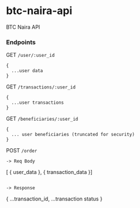 # btc-naira-api
BTC Naira API

### Endpoints

GET `/user/:user_id`
```
{
  ...user data
}

```

GET `/transactions/:user_id`

```
{
  ...user transactions
}
```

GET `/beneficiaries/:user_id`

```
{
  ... user beneficiaries (truncated for security)
}
```

POST `/order`
```
-> Req Body
```
[
  {
    user_data
  }, 
  {
    transaction_data
  }]
```

-> Response
```
{
  ...transaction_id,
  ...transaction status
}
```
